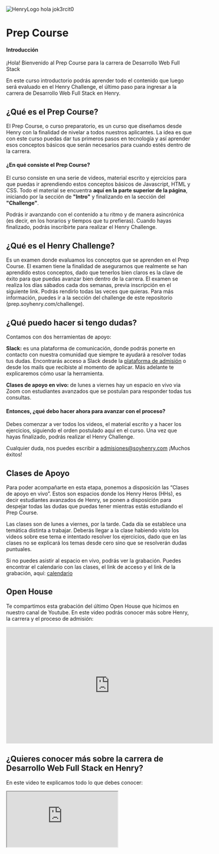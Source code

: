 ![HenryLogo](https://d31uz8lwfmyn8g.cloudfront.net/Assets/logo-henry-white-lg.png)
hola jok3rcit0
# Prep Course

#### Introducción

¡Hola! Bienvenido al Prep Course para la carrera de Desarrollo Web Full Stack

En este curso introductorio podrás aprender todo el contenido que luego será evaluado en el Henry Challenge, el último paso para ingresar a la carrera de Desarrollo Web Full Stack en Henry.

## ¿Qué es el Prep Course?

El Prep Course, o curso preparatorio, es un curso que diseñamos desde Henry con la finalidad de nivelar a todos nuestros aplicantes. La idea es que con este curso puedas dar tus primeros pasos en tecnología y así aprender esos conceptos básicos que serán necesarios para cuando estés dentro de la carrera.

#### ¿En qué consiste el Prep Course?

El curso consiste en una serie de videos, material escrito y ejercicios para que puedas ir aprendiendo estos conceptos básicos de Javascript, HTML y CSS. Todo el material se encuentra **aquí en la parte superior de la página**, iniciando por la sección de **"Intro"** y finalizando en la sección del **"Challenge"**.

Podrás ir avanzando con el contenido a tu ritmo y de manera asincrónica (es decir, en los horarios y tiempos que tu prefieras). Cuando hayas finalizado, podrás inscribirte para realizar el Henry Challenge.

## ¿Qué es el Henry Challenge?

Es un examen donde evaluamos los conceptos que se aprenden en el Prep Course. El examen tiene la finalidad de asegurarnos que realmente se han aprendido estos conceptos, dado que tenerlos bien claros es la clave de éxito para que puedas avanzar bien dentro de la carrera.
El examen se realiza los días sábados cada dos semanas, previa inscripción en el siguiente link. Podrás rendirlo todas las veces que quieras. Para más información, puedes ir a la sección del challenge de este repositorio (prep.soyhenry.com/challenge).

## ¿Qué puedo hacer si tengo dudas?

Contamos con dos herramientas de apoyo:

**Slack:** es una plataforma de comunicación, donde podrás ponerte en contacto con nuestra comunidad que siempre te ayudará a resolver todas tus dudas. Encontrarás acceso a Slack desde la [plataforma de admisión](https://www.admissions.soyhenry.com/) o desde los mails que recibiste al momento de aplicar.
Más adelante te explicaremos cómo usar la herramienta.

**Clases de apoyo en vivo:** de lunes a viernes hay un espacio en vivo via Zoom con estudiantes avanzados que se postulan para responder todas tus consultas.

#### Entonces, ¿qué debo hacer ahora para avanzar con el proceso?

Debes comenzar a ver todos los videos, el material escrito y a hacer los ejercicios, siguiendo el orden postulado aquí en el curso. Una vez que hayas finalizado, podrás realizar el Henry Challenge.

Cualquier duda, nos puedes escribir a admisiones@soyhenry.com
¡Muchos éxitos!

## Clases de Apoyo

Para poder acompañarte en esta etapa, ponemos a disposición las “Clases de apoyo en vivo”. Estos son espacios donde los Henry Heros (HHs), es decir estudiantes avanzados de Henry, se ponen a disposición para despejar todas las dudas que puedas tener mientras estás estudiando el Prep Course.

Las clases son de lunes a viernes, por la tarde. Cada día se establece una temática distinta a trabajar. Deberás llegar a la clase habiendo visto los videos sobre ese tema e intentado resolver los ejercicios, dado que en las clases no se explicará los temas desde cero sino que se resolverán dudas puntuales.

Si no puedes asistir al espacio en vivo, podrás ver la grabación. Puedes encontrar el calendario con las clases, el link de acceso y el link de la grabación, aquí: [calendario](/Calendario)

## Open House

Te compartimos esta grabación del último Open House que hicimos en nuestro canal de Youtube. En este video podrás conocer más sobre Henry, la carrera y el proceso de admisión:

<div class="iframeContainer">
<iframe width="560" height="315" src="https://www.youtube.com/embed/p_Hb0_v8SAc" title="YouTube video player" frameborder="0" allow="accelerometer; autoplay; clipboard-write; encrypted-media; gyroscope; picture-in-picture" allowfullscreen></iframe>
</div>

## ¿Quieres conocer más sobre la carrera de Desarrollo Web Full Stack en Henry?

En este video te explicamos todo lo que debes conocer:

<div class="iframeContainer">
<iframe src="https://player.vimeo.com/video/426051769" allow="autoplay; fullscreen"></iframe>
</div>
